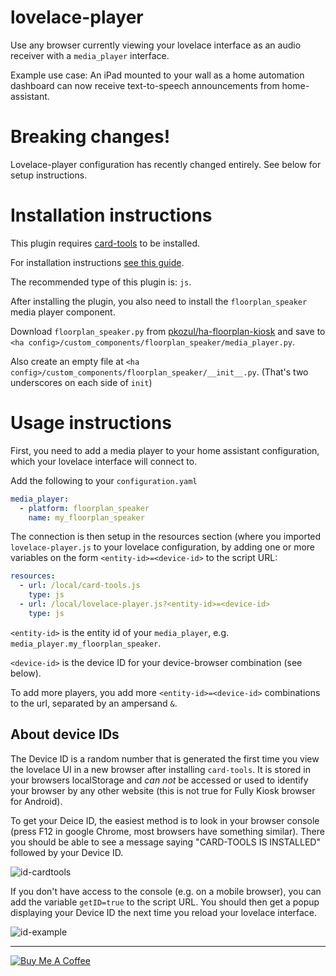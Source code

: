 lovelace-player
===============

Use any browser currently viewing your lovelace interface as an audio receiver with a `media_player` interface.

Example use case: An iPad mounted to your wall as a home automation dashboard can now receive text-to-speech announcements from home-assistant.

# Breaking changes!
Lovelace-player configuration has recently changed entirely.
See below for setup instructions.

# Installation instructions

This plugin requires [card-tools](https://github.com/thomasloven/lovelace-card-tools) to be installed.

For installation instructions [see this guide](https://github.com/thomasloven/hass-config/wiki/Lovelace-Plugins).

The recommended type of this plugin is: `js`.

After installing the plugin, you also need to install the `floorplan_speaker` media player component.

Download `floorplan_speaker.py` from [pkozul/ha-floorplan-kiosk](https://github.com/pkozul/ha-floorplan-kiosk) and save to `<ha config>/custom_components/floorplan_speaker/media_player.py`.

Also create an empty file at `<ha config>/custom_components/floorplan_speaker/__init__.py`. (That's two underscores on each side of `init`)

# Usage instructions

First, you need to add a media player to your home assistant configuration, which your lovelace interface will connect to.

Add the following to your `configuration.yaml`

```yaml
media_player:
  - platform: floorplan_speaker
    name: my_floorplan_speaker
```

The connection is then setup in the resources section (where you imported `lovelace-player.js` to your lovelace configuration, by adding one or more variables on the form `<entity-id>=<device-id>` to the script URL:

```yaml
resources:
  - url: /local/card-tools.js
    type: js
  - url: /local/lovelace-player.js?<entity-id>=<device-id>
    type: js
```

`<entity-id>` is the entity id of your `media_player`, e.g. `media_player.my_floorplan_speaker`.

`<device-id>` is the device ID for your device-browser combination (see below).

To add more players, you add more `<entity-id>=<device-id>` combinations to the url, separated by an ampersand `&`.


## About device IDs

The Device ID is a random number that is generated the first time you view the lovelace UI in a new browser after installing `card-tools`. It is stored in your browsers localStorage and *can not* be accessed or used to identify your browser by any other website (this is not true for Fully Kiosk browser for Android).

To get your Deice ID, the easiest method is to look in your browser console (press F12 in google Chrome, most browsers have something similar). There you should be able to see a message saying "CARD-TOOLS IS INSTALLED" followed by your Device ID.

![id-cardtools](https://user-images.githubusercontent.com/1299821/55386101-08bdef80-552f-11e9-9916-30edbe760b0e.jpg)


If you don't have access to the console (e.g. on a mobile browser), you can add the variable `getID=true` to the script URL. You should then get a popup displaying your Device ID the next time you reload your lovelace interface.

![id-example](https://user-images.githubusercontent.com/1299821/55386117-14111b00-552f-11e9-94bc-b019841e373e.jpg)


---
<a href="https://www.buymeacoffee.com/uqD6KHCdJ" target="_blank"><img src="https://www.buymeacoffee.com/assets/img/custom_images/white_img.png" alt="Buy Me A Coffee" style="height: auto !important;width: auto !important;" ></a>
